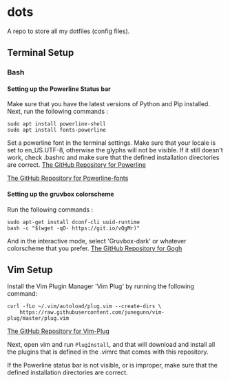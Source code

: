 # dots
A repo to store all my dotfiles (config files).

## Terminal Setup

### Bash
#### Setting up the Powerline Status bar
Make sure that you have the latest versions of Python and Pip installed.
Next, run the following commands :


```
sudo apt install powerline-shell
sudo apt install fonts-powerline
```

Set a powerline font in the terminal settings.
Make sure that your locale is set to en_US.UTF-8, otherwise the glyphs will not be visible.
If it still doesn't work, check .bashrc and make sure that the defined installation directories are correct.
[The GitHub Repository for Powerline](https://github.com/powerline/powerline)

[The GitHub Repository for Powerline-fonts](https://github.com/powerline/fonts)


#### Setting up the gruvbox colorscheme
Run the following commands :

```
sudo apt-get install dconf-cli uuid-runtime
bash -c "$(wget -qO- https://git.io/vQgMr)"
```

And in the interactive mode, select 'Gruvbox-dark' or whatever colorscheme that you prefer.
[The GitHub Repository for Gogh](https://github.com/Mayccoll/Gogh)

## Vim Setup
Install the Vim Plugin Manager 'Vim Plug' by running the following command:

```
curl -fLo ~/.vim/autoload/plug.vim --create-dirs \
    https://raw.githubusercontent.com/junegunn/vim-plug/master/plug.vim
```

 [The GitHub Repository for Vim-Plug](https://github.com/junegunn/vim-plug)

Next, open vim and run `PlugInstall`, and that will download and install all the plugins that is defined in the .vimrc that comes with this repository.

If the Powerline status bar is not visible, or is improper, make sure that the defined installation directories are correct.
